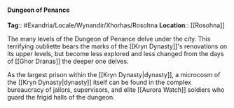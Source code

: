 #### Dungeon of Penance
**Tag**:: #Exandria/Locale/Wynandir/Xhorhas/Rosohna
**Location**:: [[Rosohna]]

The many levels of the Dungeon of Penance delve under the city. This terrifying oubliette bears the marks of the [[Kryn Dynasty]]'s renovations on its upper levels, but become less explored and less changed from the days of [[Ghor Dranas]] the deeper one delves.
 
As the largest prison within the [[Kryn Dynasty|dynasty]], a microcosm of the [[Kryn Dynasty|dynasty]] itself can be found in the complex bureaucracy of jailors, supervisors, and elite [[Aurora Watch]] soldiers who guard the frigid halls of the dungeon.